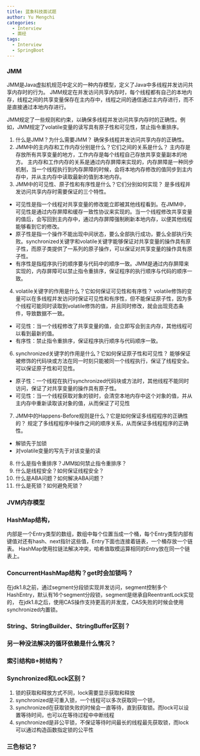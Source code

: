 ```yaml
---
title: 蓝象科技面试题
author: Yu Mengchi
categories:
  - Interview
  - 面经
tags:
  - Interview
  - SpringBoot
---
```

  
### JMM
JMM是Java虚拟机规范中定义的一种内存模型，定义了Java中多线程并发访问共享内存时的行为。
JMM规定在并发访问共享内存时，每个线程都有自己的本地内存，线程之间的共享变量保存在主内存中，线程之间的通信通过主内存进行，而不是直接通过本地内存进行。

JMM规定了一些规则和约束，以确保多线程并发访问共享内存时的正确性。例如，JMM规定了volatile变量的读写具有原子性和可见性，禁止指令重排序。

1. 什么是JMM？为什么需要JMM？
确保多线程并发访问共享内存的正确性。
2. JMM中的主内存和工作内存分别是什么？它们之间的关系是什么？
主内存是存放所有共享变量的地方，工作内存是每个线程自己存放共享变量副本的地方。
主内存和工作内存的关系是通过内存屏障来实现的，内存屏障是一种同步机制，当一个线程执行到内存屏障的时候，会将本地内存修改的值同步到主内存中，并从主内存中读取最新的值到本地内存。
3. JMM中的可见性、原子性和有序性是什么？它们分别如何实现？
是多线程并发访问共享内存时需要保证的三个特性。
- 可见性是指一个线程对共享变量的修改能立即被其他线程看到。在JMM中，可见性是通过内存屏障和缓存一致性协议来实现的。当一个线程修改共享变量的值后，会写回到主内存中，通过内存屏障强制刷新本地内存，以便其他线程能够看到它的修改。
- 原子性是指一个操作不能出现中间状态，要么全部执行成功，要么全部执行失败。synchronized关键字和volatile关键字能够保证对共享变量的操作具有原子性，而原子类提供了一系列的原子操作，可以保证对共享变量的操作具有原子性。
- 有序性是指程序执行的顺序要与代码中的顺序一致。JMM是通过内存屏障来实现的，内存屏障可以禁止指令重排序，保证程序的执行顺序与代码的顺序一致。
4. volatile关键字的作用是什么？它如何保证可见性和有序性？
volatile修饰的变量可以在多线程并发访问时保证可见性和有序性，但不能保证原子性，因为多个线程可能同时读取到volatile修饰的值，并且同时修改，就会出现竞态条件，导致数据不一致。
- 可见性：当一个线程修改了共享变量的值，会立即写会到主内存，其他线程可以看到最新的值。
- 有序性：禁止指令重排序，保证程序执行顺序与代码顺序一致。

6. synchronized关键字的作用是什么？它如何保证原子性和可见性？
能够保证被修饰的代码块或方法在同一时刻只能被同一个线程执行，保证了线程安全。可以保证原子性和可见性。
- 原子性：一个线程在执行synchronized代码块或方法时，其他线程不能同时访问，保证了对共享变量的操作具有原子性。
- 可见性：当一个线程获取对象的锁时，会清空本地内存中这个对象的值，并从主内存中重新读取该对象的值，从而保证了可见性
7. JMM中的Happens-Before规则是什么？它是如何保证多线程程序的正确性的？
规定了多线程程序中操作之间的顺序关系，从而保证多线程程序的正确性。
- 解锁先于加锁
- 对volatile变量的写先于对该变量的读

8. 什么是指令重排序？JMM如何禁止指令重排序？
9. 什么是线程安全？如何保证线程安全？
10. 什么是ABA问题？如何解决ABA问题？
11. 什么是死锁？如何避免死锁？

### JVM内存模型

### HashMap结构，
内部是一个Entry类型的数组，数组中每个位置当成一个桶，每个Entry类型内部有键值对还有hash、next指针这些值，Entry下面也连接着链表，一个桶存放一个链表。
HashMap使用拉链法解决冲突，哈希值取模运算相同的Entry放在同一个链表上。
### ConcurrentHashMap结构？get时会加锁吗？
在jdk1.8之前，通过segment分段锁实现并发访问，segment控制多个HashEntry，默认有16个segment分段锁，segment是继承自ReentrantLock实现的，
在jdk1.8之后，使用CAS操作支持更高的并发度，CAS失败的时候会使用synchronized内置锁。

### String、StringBuilder、StringBuffer区别？


### 另一种没法解决的循环依赖是什么情况？


### 索引结构B+树结构？


### Synchronized和Lock区别？
1. 锁的获取和释放方式不同，lock需要显示获取和释放
2. synchronized是可重入锁，一个线程可以多次获取同一个锁，
3. synchronized在获取锁失败的时候会一直等待，直到获取锁。而lock可以设置等待时间，也可以在等待过程中中断线程
4. synchronized是非公平锁，不保证等待时间最长的线程最先获取锁，而lock可以通过构造函数指定锁的公平性

### 三色标记？

